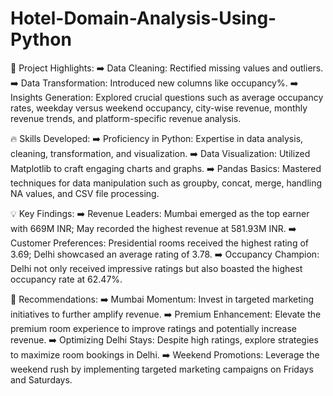 # Hotel-Domain-Analysis-Using-Python

🚀 Project Highlights:
➡️ Data Cleaning: Rectified missing values and
outliers.
➡️ Data Transformation: Introduced new columns like occupancy%.
➡️ Insights Generation: Explored crucial questions such
as average occupancy rates, weekday versus weekend occupancy, city-wise
revenue, monthly revenue trends, and platform-specific revenue analysis.
 
🔥 Skills Developed:
➡️ Proficiency in Python: Expertise in data analysis,
cleaning, transformation, and visualization.
➡️ Data Visualization: Utilized Matplotlib to craft
engaging charts and graphs.
➡️ Pandas Basics: Mastered techniques for data
manipulation such as groupby, concat, merge, handling NA values, and CSV file
processing.
 
💡 Key Findings:
➡️ Revenue Leaders: Mumbai emerged as the top earner
with 669M INR; May recorded the highest revenue at 581.93M INR.
➡️ Customer Preferences: Presidential rooms received
the highest rating of 3.69; Delhi showcased an average rating of 3.78.
➡️ Occupancy Champion: Delhi not only received
impressive ratings but also boasted the highest occupancy rate at 62.47%.

🚀 Recommendations:
➡️ Mumbai Momentum: Invest in targeted marketing
initiatives to further amplify revenue.
➡️ Premium Enhancement: Elevate the premium room
experience to improve ratings and potentially increase revenue.
➡️ Optimizing Delhi Stays: Despite high ratings,
explore strategies to maximize room bookings in Delhi.
➡️ Weekend Promotions: Leverage the weekend rush by
implementing targeted marketing campaigns on Fridays and Saturdays.

